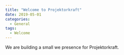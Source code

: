 ```yaml
---
title: "Welcome to Projektorkraft"
date: 2019-05-01
categories:
  - General
tags:
  - Welcome
---
```


We are building a small we presence for Projektorkraft.

